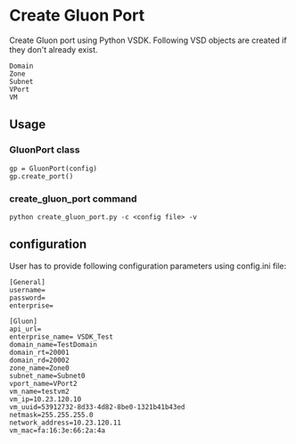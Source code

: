 # Create Gluon Port
Create Gluon port using Python VSDK. Following VSD objects are created if they don't already exist.

	Domain
	Zone
	Subnet
	VPort
	VM

## Usage
### GluonPort class

    gp = GluonPort(config)
    gp.create_port()

### create_gluon_port command

    python create_gluon_port.py -c <config file> -v

## configuration

User has to provide following configuration parameters using config.ini file:

    [General]
    username=
    password=
    enterprise=

    [Gluon]
    api_url= 
    enterprise_name= VSDK_Test
    domain_name=TestDomain
    domain_rt=20001
    domain_rd=20002
    zone_name=Zone0
    subnet_name=Subnet0
    vport_name=VPort2
    vm_name=testvm2
    vm_ip=10.23.120.10
    vm_uuid=53912732-8d33-4d82-8be0-1321b41b43ed
    netmask=255.255.255.0
    network_address=10.23.120.11
    vm_mac=fa:16:3e:66:2a:4a
